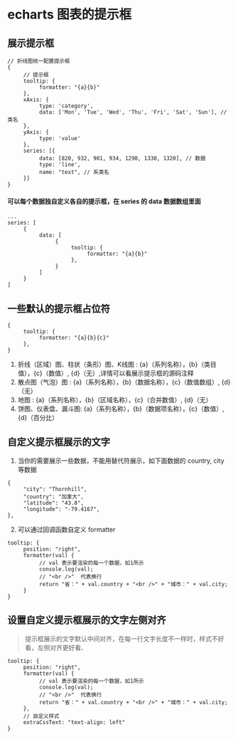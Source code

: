 <!--
 * @Descripttion: 
 * @Author: tom-z(spirit108@foxmail.com)
 * @Date: 2020-02-28 09:54:11
 * @LastEditors: tom-z(spirit108@foxmail.com)
 * @LastEditTime: 2020-03-02 11:40:50
 -->
# echarts 图表的提示框
## 展示提示框

```
// 折线图统一配置提示框
{
     // 提示框
     tooltip: {
          formatter: "{a}{b}"
     },
     xAxis: {
          type: 'category',
          data: ['Mon', 'Tue', 'Wed', 'Thu', 'Fri', 'Sat', 'Sun'], // 类名
     },
     yAxis: {
          type: 'value'
     },
     series: [{
          data: [820, 932, 901, 934, 1290, 1330, 1320], // 数据
          type: 'line',
          name: "text", // 系类名
     }]
}
```

#### 可以每个数据独自定义各自的提示框，在 series 的 data 数据数组里面

```
...
series: [
     {
          data: [
               {
                    tooltip: {
                         formatter: "{a}{b}"
                    },
               }
          ]
     }
]
```

## 一些默认的提示框占位符

```
{
     tooltip: {
          formatter: "{a}{b}{c}"
     },
}
```

1. 折线（区域）图、柱状（条形）图、K线图 : {a}（系列名称），{b}（类目值），{c}（数值）, {d}（无）,详情可以看展示提示框的源码注释
2. 散点图（气泡）图 : {a}（系列名称），{b}（数据名称），{c}（数值数组）, {d}（无）
3. 地图 : {a}（系列名称），{b}（区域名称），{c}（合并数值）, {d}（无）
4. 饼图、仪表盘、漏斗图: {a}（系列名称），{b}（数据项名称），{c}（数值）, {d}（百分比）

## 自定义提示框展示的文字
1. 当你的需要展示一些数据，不能用替代符展示，如下面数据的 country, city 等数据

```
{
     "city": "Thornhill",
     "country": "加拿大",
     "latitude": "43.8",
     "longitude": "-79.4167",
},
```

2. 可以通过回调函数自定义 formatter

```
tooltip: {
     position: "right",
     formatter(val) {
          // val 表示要渲染的每一个数据，如1所示
          console.log(val);
          // "<br />"  代表换行
          return "省：" + val.country + "<br />" + "城市：" + val.city;
     }
}
```

## 设置自定义提示框展示的文字左侧对齐
> 提示框展示的文字默认中间对齐，在每一行文字长度不一样时，样式不好看，左侧对齐更好看、

```
tooltip: {
     position: "right",
     formatter(val) {
          // val 表示要渲染的每一个数据，如1所示
          console.log(val);
          // "<br />"  代表换行
          return "省：" + val.country + "<br />" + "城市：" + val.city;
     },
     // 自定义样式
     extraCssText: "text-align: left"
}
```